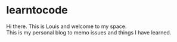 # learntocode

Hi there. This is Louis and welcome to my space.<br/>
This is my personal blog to memo issues and things I have learned.
